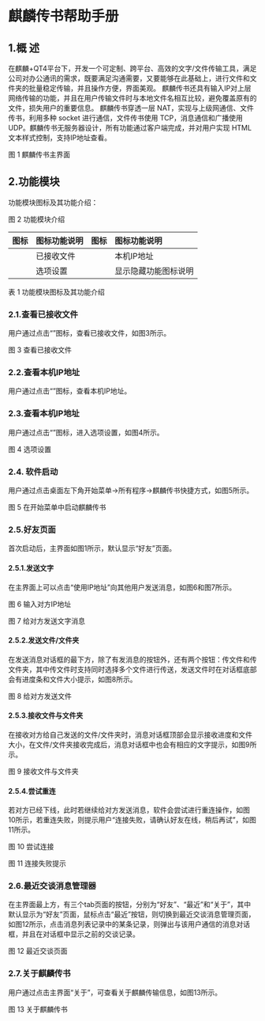 # 麒麟传书帮助手册


## 1.概 述
在麒麟+QT4平台下，开发一个可定制、跨平台、高效的文字/文件传输工具，满足公司对办公通讯的需求，既要满足沟通需要，又要能够在此基础上，进行文件和文件夹的批量稳定传输，并且操作方便，界面美观。 麒麟传书还具有输入IP对上层网络传输的功能，并且在用户传输文件时与本地文件名相互比较，避免覆盖原有的文件，损失用户的重要信息。 麒麟传书穿透一层 NAT，实现与上级网通信、文件传书，利用多种 socket 进行通信，文件传书使用 TCP，消息通信和广播使用 UDP。麒麟传书无服务器设计，所有功能通过客户端完成，并对用户实现 HTML 文本样式控制，支持IP地址查看。

图 1 麒麟传书主界面
## 2.功能模块
功能模块图标及其功能介绍：

图 2 功能模块介绍

|图标	|图标功能说明	|图标	|图标功能说明
| :------------ | :------------ | :------------ | :------------ |
||	已接收文件||		本机IP地址
||	选项设置||		显示隐藏功能图标说明
表 1 功能模块图标及其功能介绍
### 2.1.查看已接收文件
用户通过点击“”图标，查看已接收文件，如图3所示。

图 3 查看已接收文件
### 2.2.查看本机IP地址
用户通过点击“”图标，查看本机IP地址。
### 2.3.查看本机IP地址
用户通过点击“”图标，进入选项设置，如图4所示。

图 4 选项设置

### 2.4. 软件启动
用户通过点击桌面左下角开始菜单->所有程序->麒麟传书快捷方式，如图5所示。

图 5 在开始菜单中启动麒麟传书
### 2.5.好友页面
首次启动后，主界面如图1所示，默认显示“好友”页面。
#### 2.5.1.发送文字
在主界面上可以点击“使用IP地址”向其他用户发送消息，如图6和图7所示。

图 6 输入对方IP地址

图 7 给对方发送文字消息
#### 2.5.2.发送文件/文件夹
在发送消息对话框的最下方，除了有发消息的按钮外，还有两个按钮：传文件和传文件夹，其中传文件时支持同时选择多个文件进行传送，发送文件时在对话框底部会有进度条和文件大小提示，如图8所示。

图 8 给对方发送文件
#### 2.5.3.接收文件与文件夹
在接收对方给自己发送的文件/文件夹时，消息对话框顶部会显示接收进度和文件大小，在文件/文件夹接收完成后，消息对话框中也会有相应的文字提示，如图9所示。

图 9 接收文件与文件夹
#### 2.5.4.尝试重连
若对方已经下线，此时若继续给对方发送消息，软件会尝试进行重连操作，如图10所示，若重连失败，则提示用户“连接失败，请确认好友在线，稍后再试”，如图11所示。

图 10 尝试连接

图 11 连接失败提示
### 2.6.最近交谈消息管理器
在主界面最上方，有三个tab页面的按钮，分别为“好友”、“最近”和“关于”，其中默认显示为“好友”页面，鼠标点击“最近”按钮，则切换到最近交谈消息管理页面，如图12所示，点击消息列表记录中的某条记录，则弹出与该用户通信的消息对话框，并且在对话框中显示之前的交谈记录。

图 12 最近交谈页面
### 2.7.关于麒麟传书
用户通过点击主界面“关于”，可查看关于麒麟传输信息，如图13所示。

图 13 关于麒麟传书

